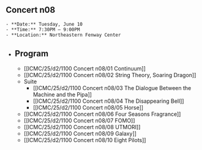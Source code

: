 ## Concert n08
	- **Date:** Tuesday, June 10
	- **Time:** 7:30PM – 9:00PM
	- **Location:** Northeastern Fenway Center
- ## Program
	- [[ICMC/25/d2/1100 Concert n08/01 Continuum]]
	- [[ICMC/25/d2/1100 Concert n08/02 String Theory, Soaring Dragon]]
	- Suite
		- [[ICMC/25/d2/1100 Concert n08/03 The Dialogue Between the Machine and the Pipa]]
		- [[ICMC/25/d2/1100 Concert n08/04 The Disappearing Bell]]
		- [[ICMC/25/d2/1100 Concert n08/05 Horse]]
	- [[ICMC/25/d2/1100 Concert n08/06 Four Seasons Fragrance]]
	- [[ICMC/25/d2/1100 Concert n08/07 FOMO]]
	- [[ICMC/25/d2/1100 Concert n08/08 UTMORI]]
	- [[ICMC/25/d2/1100 Concert n08/09 Galaxy]]
	- [[ICMC/25/d2/1100 Concert n08/10 Eight Pilots]]